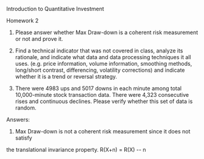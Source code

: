 Introduction to Quantitative Investment

Homework 2

1.  Please answer whether Max Draw-down is a coherent risk measurement
    or not and prove it.

2.  Find a technical indicator that was not covered in class, analyze
    its rationale, and indicate what data and data processing techniques
    it all uses. (e.g. price information, volume information, smoothing
    methods, long/short contrast, differencing, volatility corrections)
    and indicate whether it is a trend or reversal strategy.

3.  There were 4983 ups and 5017 downs in each minute among total
    10,000-minute stock transaction data. There were 4,323 consecutive
    rises and continuous declines. Please verify whether this set of
    data is random.

Answers:

1.  Max Draw-down is not a coherent risk measurement since it does not
    satisfy

the translational invariance property. R(X+n) = R(X) -- n
